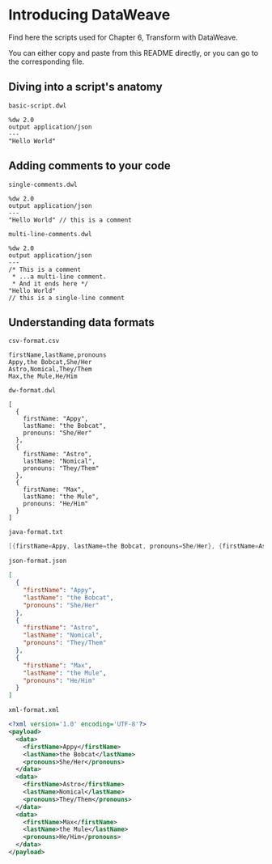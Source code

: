 # Introducing DataWeave

Find here the scripts used for Chapter 6, Transform with DataWeave.

You can either copy and paste from this README directly, or you can go to the corresponding file.

## Diving into a script's anatomy

`basic-script.dwl`

```dataweave
%dw 2.0
output application/json
---
"Hello World"
```

## Adding comments to your code

`single-comments.dwl`

```dataweave
%dw 2.0
output application/json
---
"Hello World" // this is a comment
```

`multi-line-comments.dwl`

```dataweave
%dw 2.0
output application/json
---
/* This is a comment
 * ...a multi-line comment.
 * And it ends here */
"Hello World" 
// this is a single-line comment
```

## Understanding data formats

`csv-format.csv`

```csv
firstName,lastName,pronouns
Appy,the Bobcat,She/Her
Astro,Nomical,They/Them
Max,the Mule,He/Him
```

`dw-format.dwl`

```dataweave
[
  {
    firstName: "Appy",
    lastName: "the Bobcat",
    pronouns: "She/Her"
  }, 
  {
    firstName: "Astro",
    lastName: "Nomical",
    pronouns: "They/Them"
  }, 
  {
    firstName: "Max",
    lastName: "the Mule",
    pronouns: "He/Him"
  }
]
```

`java-format.txt`

```java
[{firstName=Appy, lastName=the Bobcat, pronouns=She/Her}, {firstName=Astro, lastName=Nomical, pronouns=They/Them}, {firstName=Max, lastName=the Mule, pronouns=He/Him}]
```

`json-format.json`

```json
[
  {
    "firstName": "Appy",
    "lastName": "the Bobcat",
    "pronouns": "She/Her"
  },
  {
    "firstName": "Astro",
    "lastName": "Nomical",
    "pronouns": "They/Them"
  },
  {
    "firstName": "Max",
    "lastName": "the Mule",
    "pronouns": "He/Him"
  }
]
```

`xml-format.xml`

```xml
<?xml version='1.0' encoding='UTF-8'?>
<payload>
  <data>
    <firstName>Appy</firstName>
    <lastName>the Bobcat</lastName>
    <pronouns>She/Her</pronouns>
  </data>
  <data>
    <firstName>Astro</firstName>
    <lastName>Nomical</lastName>
    <pronouns>They/Them</pronouns>
  </data>
  <data>
    <firstName>Max</firstName>
    <lastName>the Mule</lastName>
    <pronouns>He/Him</pronouns>
  </data>
</payload>
```